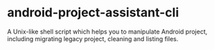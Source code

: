 # android-project-assistant-cli
A Unix-like shell script which helps you to manipulate Android project, including migrating legacy project, cleaning and listing files.
